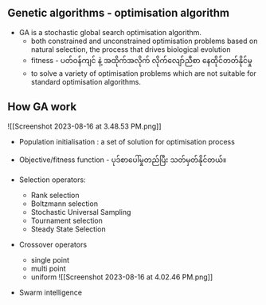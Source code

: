 Genetic algorithms - optimisation algorithm 
---

- GA is a stochastic global search optimisation algorithm.
	- both constrained and unconstrained optimisation problems based on natural selection, the process that drives biological evolution
	- fitness - ပတ်ဝန်ကျင် နဲ့ အထိုက်အလိုက်  လိုက်လျော်ညီစာ နေထိုင်တတ်နိုင်မှု
	- to solve a variety of optimisation problems which are not suitable for standard optimisation algorithms.

		
How GA work
---

![[Screenshot 2023-08-16 at 3.48.53 PM.png]]


- Population initialisation : a set of solution for optimisation process
- Objective/fitness function - ပုဒ်စာပေါ်မှုတည်ပြီး သတ်မှတ်နိုင်တယ်။
- Selection operators:
	- Rank selection
	- Boltzmann selection
	- Stochastic Universal Sampling
	- Tournament selection 
	- Steady State Selection
- Crossover operators
	- single point 
	- multi point 
	- uniform
	 ![[Screenshot 2023-08-16 at 4.02.46 PM.png]]





- Swarm intelligence 